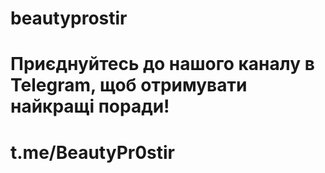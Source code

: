 # beautyprostir 
#   Приєднуйтесь до нашого каналу в Telegram, щоб отримувати найкращі поради!
#   t.me/BeautyPr0stir
